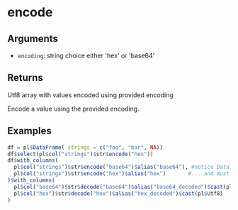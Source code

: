 # encode

## Arguments

- `encoding`: string choice either 'hex' or 'base64'

## Returns

Utf8 array with values encoded using provided encoding

Encode a value using the provided encoding.

## Examples

```r
df = pl$DataFrame( strings = c("foo", "bar", NA))
df$select(pl$col("strings")$str$encode("hex"))
df$with_columns(
  pl$col("strings")$str$encode("base64")$alias("base64"), #notice DataType is not encoded
  pl$col("strings")$str$encode("hex")$alias("hex")       #... and must restored with cast
)$with_columns(
  pl$col("base64")$str$decode("base64")$alias("base64_decoded")$cast(pl$Utf8),
  pl$col("hex")$str$decode("hex")$alias("hex_decoded")$cast(pl$Utf8)
)
```